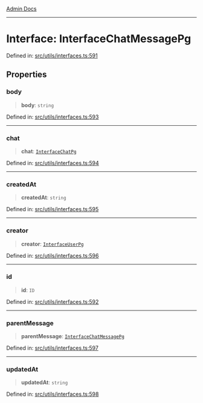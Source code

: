 [Admin Docs](/)

***

# Interface: InterfaceChatMessagePg

Defined in: [src/utils/interfaces.ts:591](https://github.com/PalisadoesFoundation/talawa-admin/blob/main/src/utils/interfaces.ts#L591)

## Properties

### body

> **body**: `string`

Defined in: [src/utils/interfaces.ts:593](https://github.com/PalisadoesFoundation/talawa-admin/blob/main/src/utils/interfaces.ts#L593)

***

### chat

> **chat**: [`InterfaceChatPg`](InterfaceChatPg.md)

Defined in: [src/utils/interfaces.ts:594](https://github.com/PalisadoesFoundation/talawa-admin/blob/main/src/utils/interfaces.ts#L594)

***

### createdAt

> **createdAt**: `string`

Defined in: [src/utils/interfaces.ts:595](https://github.com/PalisadoesFoundation/talawa-admin/blob/main/src/utils/interfaces.ts#L595)

***

### creator

> **creator**: [`InterfaceUserPg`](InterfaceUserPg.md)

Defined in: [src/utils/interfaces.ts:596](https://github.com/PalisadoesFoundation/talawa-admin/blob/main/src/utils/interfaces.ts#L596)

***

### id

> **id**: `ID`

Defined in: [src/utils/interfaces.ts:592](https://github.com/PalisadoesFoundation/talawa-admin/blob/main/src/utils/interfaces.ts#L592)

***

### parentMessage

> **parentMessage**: [`InterfaceChatMessagePg`](InterfaceChatMessagePg.md)

Defined in: [src/utils/interfaces.ts:597](https://github.com/PalisadoesFoundation/talawa-admin/blob/main/src/utils/interfaces.ts#L597)

***

### updatedAt

> **updatedAt**: `string`

Defined in: [src/utils/interfaces.ts:598](https://github.com/PalisadoesFoundation/talawa-admin/blob/main/src/utils/interfaces.ts#L598)
